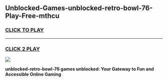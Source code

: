 
## Unblocked-Games-unblocked-retro-bowl-76-Play-Free-mthcu
<h3>
<a href="https://premium76.site?title=unblocked-retro-bowl-76&ref=23A">CLICK TO PLAY</a></h3>
<hr>

<h3>
<a href="https://premium76.site?title=unblocked-retro-bowl-76&ref=23A">CLICK 2 PLAY</a>
  
</h3>

<a href="https://premium76.site?title=unblocked-retro-bowl-76&ref=23A"><img src="https://clearcache.store/games.png"></a>


**unblocked-retro-bowl-76 games unblocked: Your Gateway to Fun and Accessible Online Gaming**
